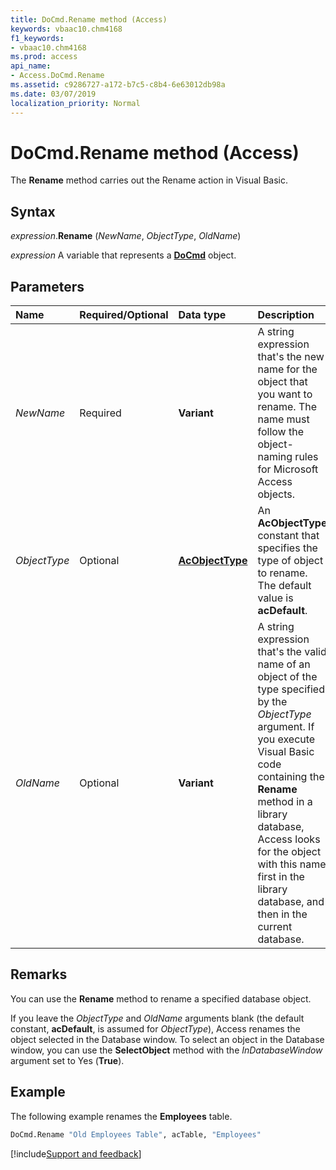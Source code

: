 ```yaml
---
title: DoCmd.Rename method (Access)
keywords: vbaac10.chm4168
f1_keywords:
- vbaac10.chm4168
ms.prod: access
api_name:
- Access.DoCmd.Rename
ms.assetid: c9286727-a172-b7c5-c8b4-6e63012db98a
ms.date: 03/07/2019
localization_priority: Normal
---
```



# DoCmd.Rename method (Access)

The **Rename** method carries out the Rename action in Visual Basic.


## Syntax

_expression_.**Rename** (_NewName_, _ObjectType_, _OldName_)

_expression_ A variable that represents a **[DoCmd](Access.DoCmd.md)** object.


## Parameters

|Name|Required/Optional|Data type|Description|
|:-----|:-----|:-----|:-----|
| _NewName_|Required|**Variant**| A string expression that's the new name for the object that you want to rename. The name must follow the object-naming rules for Microsoft Access objects.|
| _ObjectType_|Optional|**[AcObjectType](Access.AcObjectType.md)**|An **AcObjectType** constant that specifies the type of object to rename. The default value is **acDefault**.|
| _OldName_|Optional|**Variant**| A string expression that's the valid name of an object of the type specified by the _ObjectType_ argument. If you execute Visual Basic code containing the **Rename** method in a library database, Access looks for the object with this name first in the library database, and then in the current database.|

## Remarks

You can use the **Rename** method to rename a specified database object.

If you leave the _ObjectType_ and _OldName_ arguments blank (the default constant, **acDefault**, is assumed for _ObjectType_), Access renames the object selected in the Database window. To select an object in the Database window, you can use the **SelectObject** method with the _InDatabaseWindow_ argument set to Yes (**True**).


## Example

The following example renames the **Employees** table.

```vb
DoCmd.Rename "Old Employees Table", acTable, "Employees"
```




[!include[Support and feedback](~/includes/feedback-boilerplate.md)]
